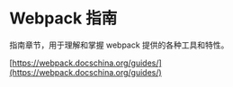 # Webpack 指南

指南章节，用于理解和掌握 webpack 提供的各种工具和特性。

[https://webpack.docschina.org/guides/](https://webpack.docschina.org/guides/)
